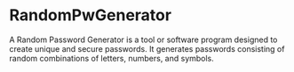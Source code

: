 # RandomPwGenerator
A Random Password Generator is a tool or software program designed to create unique and secure passwords. It generates passwords consisting of random combinations of letters, numbers, and symbols.
